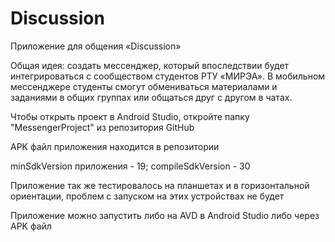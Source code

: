 # Discussion
Приложение для общения «Discussion»

Общая идея: создать мессенджер, который впоследствии будет интегрироваться с сообществом студентов РТУ «МИРЭА». В мобильном мессенджере студенты смогут обмениваться материалами и заданиями в общих группах или общаться друг с другом в чатах.

Чтобы открыть проект в Android Studio, откройте папку "MessengerProject" из репозитория GitHub

APK файл приложения находится в репозитории

minSdkVersion приложения - 19; compileSdkVersion - 30

Приложение так же тестировалось на планшетах и в горизонтальной ориентации, проблем с запуском на этих устройствах не будет

Приложение можно запустить либо на AVD в Android Studio либо через APK файл
